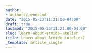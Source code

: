 ```yaml
---
author:
- authors/jenna.md
date: "2015-05-23T11:21:00-04:00"
draft: true
lastmod: "2015-05-23T11:21:00-04:00"
slug: learn-about-armide-atelier
title: Learn about Armide (Atelier)
_template: article_single
---
```



